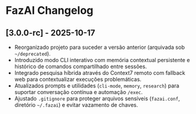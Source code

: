 # FazAI Changelog

## [3.0.0-rc] - 2025-10-17

- Reorganizado projeto para suceder a versão anterior (arquivada sob `~/deprecated`).
- Introduzido modo CLI interativo com memória contextual persistente e histórico de comandos compartilhado entre sessões.
- Integrado pesquisa híbrida através do Context7 remoto com fallback web para contextualizar execuções problemáticas.
- Atualizados prompts e utilidades (`cli-mode`, `memory`, `research`) para suportar conversação contínua e automação `/exec`.
- Ajustado `.gitignore` para proteger arquivos sensíveis (`fazai.conf`, diretório `~/.fazai`) e evitar vazamento de chaves.

